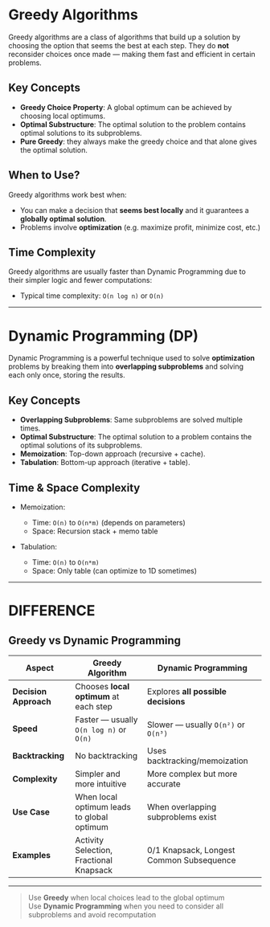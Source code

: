 #  Greedy Algorithms

Greedy algorithms are a class of algorithms that build up a solution by choosing the option that seems the best at each step. They do **not** reconsider choices once made — making them fast and efficient in certain problems.


## Key Concepts

- **Greedy Choice Property**: A global optimum can be achieved by choosing local optimums.
- **Optimal Substructure**: The optimal solution to the problem contains optimal solutions to its subproblems.
- **Pure Greedy**: they always make the greedy choice and that alone gives the optimal solution.

## When to Use?

Greedy algorithms work best when:
- You can make a decision that **seems best locally** and it guarantees a **globally optimal solution**.
- Problems involve **optimization** (e.g. maximize profit, minimize cost, etc.)


## Time Complexity

Greedy algorithms are usually faster than Dynamic Programming due to their simpler logic and fewer computations:
- Typical time complexity: `O(n log n)` or `O(n)`


---


#  Dynamic Programming (DP)

Dynamic Programming is a powerful technique used to solve **optimization** problems by breaking them into **overlapping subproblems** and solving each only once, storing the results.
##  Key Concepts

- **Overlapping Subproblems**: Same subproblems are solved multiple times.
- **Optimal Substructure**: The optimal solution to a problem contains the optimal solutions of its subproblems.
- **Memoization**: Top-down approach (recursive + cache).
- **Tabulation**: Bottom-up approach (iterative + table).

##  Time & Space Complexity

- Memoization:  
  - Time: `O(n)` to `O(n*m)` (depends on parameters)  
  - Space: Recursion stack + memo table

- Tabulation:  
  - Time: `O(n)` to `O(n*m)`  
  - Space: Only table (can optimize to 1D sometimes)

---

# DIFFERENCE 
##  Greedy vs Dynamic Programming

| Aspect                    |  Greedy Algorithm                         |  Dynamic Programming                     |
|---------------------------|-------------------------------------------|------------------------------------------|
| **Decision Approach**     | Chooses **local optimum** at each step    | Explores **all possible decisions**      |
| **Speed**                 | Faster — usually `O(n log n)` or `O(n)`   | Slower — usually `O(n²)` or `O(n³)`      |
| **Backtracking**          | No backtracking                        |  Uses backtracking/memoization          |
| **Complexity**            | Simpler and more intuitive                | More complex but more accurate           |
| **Use Case**              | When local optimum leads to global optimum | When overlapping subproblems exist       |
| **Examples**              | Activity Selection, Fractional Knapsack   | 0/1 Knapsack, Longest Common Subsequence |

---

> Use **Greedy** when local choices lead to the global optimum  
> Use **Dynamic Programming** when you need to consider all subproblems and avoid recomputation


